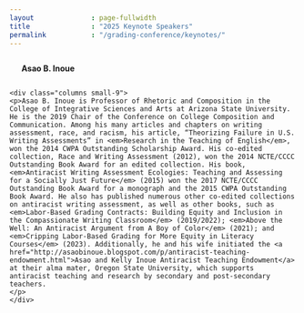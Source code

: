 ```yaml
---
layout              : page-fullwidth
title               : "2025 Keynote Speakers"
permalink           : "/grading-conference/keynotes/"
---
```


<div class="row">
    <div class="columns small-3">
      <img src="{{ site.urlimg }}keynotes/inoue.jpg" alt="">
      <p align="center"><strong>Asao B. Inoue</strong> 
      </p>
    </div>

    <div class="columns small-9">
    <p>Asao B. Inoue is Professor of Rhetoric and Composition in the College of Integrative Sciences and Arts at Arizona State University. He is the 2019 Chair of the Conference on College Composition and Communication. Among his many articles and chapters on writing assessment, race, and racism, his article, “Theorizing Failure in U.S. Writing Assessments” in <em>Research in the Teaching of English</em>, won the 2014 CWPA Outstanding Scholarship Award. His co-edited collection, Race and Writing Assessment (2012), won the 2014 NCTE/CCCC Outstanding Book Award for an edited collection. His book, <em>Antiracist Writing Assessment Ecologies: Teaching and Assessing for a Socially Just Future</em> (2015) won the 2017 NCTE/CCCC Outstanding Book Award for a monograph and the 2015 CWPA Outstanding Book Award. He also has published numerous other co-edited collections on antiracist writing assessment, as well as other books, such as <em>Labor-Based Grading Contracts: Building Equity and Inclusion in the Compassionate Writing Classroom</em> (2019/2022); <em>Above the Well: An Antiracist Argument from A Boy of Color</em> (2021); and <em>Cripping Labor-Based Grading for More Equity in Literacy Courses</em> (2023). Additionally, he and his wife initiated the <a href="http://asaobinoue.blogspot.com/p/antiracist-teaching-endowment.html">Asao and Kelly Inoue Antiracist Teaching Endowment</a> at their alma mater, Oregon State University, which supports antiracist teaching and research by secondary and post-secondary teachers.
    </p>
    </div>
</div>